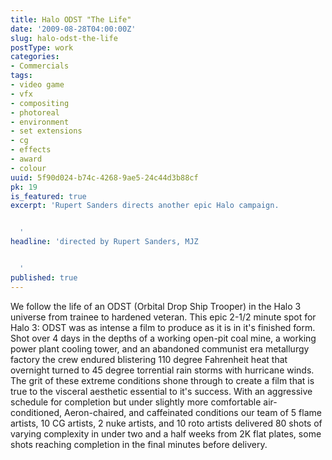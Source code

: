 ```yaml
---
title: Halo ODST "The Life"
date: '2009-08-28T04:00:00Z'
slug: halo-odst-the-life
postType: work
categories:
- Commercials
tags:
- video game
- vfx
- compositing
- photoreal
- environment
- set extensions
- cg
- effects
- award
- colour
uuid: 5f90d024-b74c-4268-9ae5-24c44d3b88cf
pk: 19
is_featured: true
excerpt: 'Rupert Sanders directs another epic Halo campaign.


  '
headline: 'directed by Rupert Sanders, MJZ


  '
published: true
---
```

We follow the life of an ODST (Orbital Drop Ship Trooper) in the Halo 3
universe from trainee to hardened veteran. This epic 2-1/2 minute spot for
Halo 3: ODST was as intense a film to produce as it is in it's finished form.
Shot over 4 days in the depths of a working open-pit coal mine, a working
power plant cooling tower, and an abandoned communist era metallurgy factory
the crew endured blistering 110 degree Fahrenheit heat that overnight turned
to 45 degree torrential rain storms with hurricane winds. The grit of these
extreme conditions shone through to create a film that is true to the visceral
aesthetic essential to it's success. With an aggressive schedule for
completion but under slightly more comfortable air-conditioned, Aeron-chaired,
and caffeinated conditions our team of 5 flame artists, 10 CG artists, 2 nuke
artists, and 10 roto artists delivered 80 shots of varying complexity in under
two and a half weeks from 2K flat plates, some shots reaching completion in
the final minutes before delivery.


